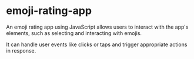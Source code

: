 # emoji-rating-app

An emoji rating app using JavaScript allows users to interact with the app's elements, such as selecting and interacting with emojis. 

It can handle user events like clicks or taps and trigger appropriate actions in response.
